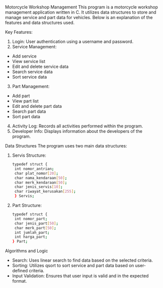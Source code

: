 Motorcycle Workshop Management
This program is a motorcycle workshop management application written in C. It utilizes data structures to store and manage service and part data for vehicles. Below is an explanation of the features and data structures used.

Key Features:
1. Login: User authentication using a username and password.
2. Service Management:
  - Add service
  - View service list
  - Edit and delete service data
  - Search service data
  - Sort service data
3. Part Management:
  - Add part
  - View part list
  - Edit and delete part data
  - Search part data
  - Sort part data
4. Activity Log: Records all activities performed within the program.
5. Developer Info: Displays information about the developers of the program.

Data Structures
The program uses two main data structures:

1. Servis Structure:
   ```bash
   typedef struct {
    int nomor_antrian;
    char plat_nomor[20];
    char nama_kendaraan[50];
    char merk_kendaraan[50];
    char jenis_servis[10];
    char riwayat_kerusakan[255];
    } Servis;

3. Part Structure:
   ```bash
   typedef struct {
    int nomor_part;
    char jenis_part[50];
    char merk_part[50];
    int jumlah_part;
    int harga_part;
   } Part;

Algorithms and Logic
- Search: Uses linear search to find data based on the selected criteria.
- Sorting: Utilizes qsort to sort service and part data based on user-defined criteria.
- Input Validation: Ensures that user input is valid and in the expected format.


